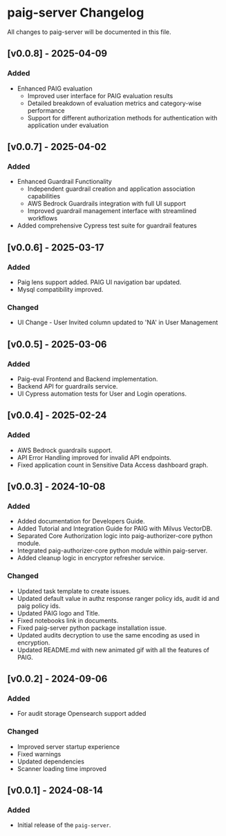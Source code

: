 # paig-server Changelog
All changes to paig-server will be documented in this file.


## [v0.0.8] - 2025-04-09
### Added
- Enhanced PAIG evaluation
    - Improved user interface for PAIG evaluation results
    - Detailed breakdown of evaluation metrics and category-wise performance
    - Support for different authorization methods for authentication with application under evaluation


## [v0.0.7] - 2025-04-02
### Added
- Enhanced Guardrail Functionality
    - Independent guardrail creation and application association capabilities
    - AWS Bedrock Guardrails integration with full UI support
    - Improved guardrail management interface with streamlined workflows
- Added comprehensive Cypress test suite for guardrail features

## [v0.0.6] - 2025-03-17
### Added
- Paig lens support added. PAIG UI navigation bar updated.
- Mysql compatibility improved.

### Changed
- UI Change - User Invited column updated to 'NA' in User Management

## [v0.0.5] - 2025-03-06
### Added
- Paig-eval Frontend and Backend implementation.
- Backend API for guardrails service.
- UI Cypress automation tests for User and Login operations.

## [v0.0.4] - 2025-02-24
### Added
- AWS Bedrock guardrails support.
- API Error Handling improved for invalid API endpoints.
- Fixed application count in Sensitive Data Access dashboard graph.

## [v0.0.3] - 2024-10-08
### Added
- Added documentation for Developers Guide.
- Added Tutorial and Integration Guide for PAIG with Milvus VectorDB.
- Separated Core Authorization logic into paig-authorizer-core python module.
- Integrated paig-authorizer-core python module within paig-server.
- Added cleanup logic in encryptor refresher service.

### Changed
- Updated task template to create issues.
- Updated default value in authz response ranger policy ids, audit id and paig policy ids.
- Updated PAIG logo and Title.
- Fixed notebooks link in documents.
- Fixed paig-server python package installation issue.
- Updated audits decryption to use the same encoding as used in encryption.
- Updated README.md with new animated gif with all the features of PAIG.

## [v0.0.2] - 2024-09-06
### Added
- For audit storage Opensearch support added

### Changed
- Improved server startup experience
- Fixed warnings
- Updated dependencies
- Scanner loading time improved


## [v0.0.1] - 2024-08-14
### Added
- Initial release of the `paig-server`.